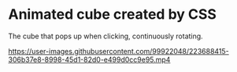 # Animated cube created by CSS

The cube that pops up when clicking, continuously rotating.


https://user-images.githubusercontent.com/99922048/223688415-306b37e8-8998-45d1-82d0-e499d0cc9e95.mp4

